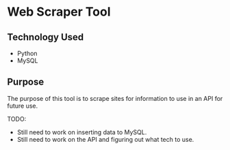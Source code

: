 # Web Scraper Tool

## Technology Used

* Python
* MySQL

## Purpose

The purpose of this tool is to scrape sites for information to use in an API for future use.

TODO:
* Still need to work on inserting data to MySQL.
* Still need to work on the API and figuring out what tech to use.
